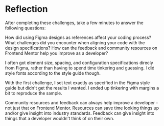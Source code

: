 # Reflection

After completing these challenges, take a few minutes to answer the following questions:

How did using Figma designs as references affect your coding process?
What challenges did you encounter when aligning your code with the design specifications?
How can the feedback and community resources on Frontend Mentor help you improve as a developer?

I often got element size, spacing, and configuration specifications direcly from Figma, rather than having to spend time tinkering and guessing.  I did style fonts according to the style guide though.

With the first challenge, I set text exactly as specified in the Figma style guide but didn't get the results I wanted.  I ended up tinkering with margins a bit to reproduce the sample.

Community resources and feedback can always help improve a developer - not just that on Frontend Mentor.  Resources can save time looking things up and/or give insight into industry standards.  Feedback can give insight into things that a developer wouldn't think of on their own.